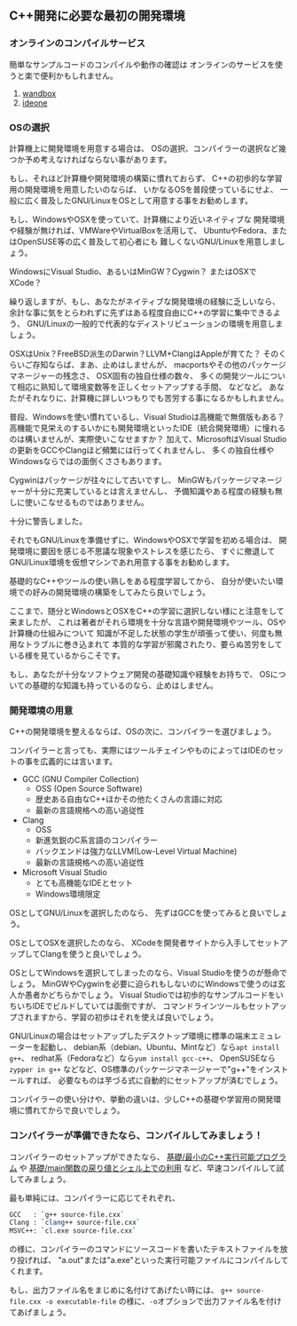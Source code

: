 ## C++開発に必要な最初の開発環境

### オンラインのコンパイルサービス

簡単なサンプルコードのコンパイルや動作の確認は
オンラインのサービスを使うと楽で便利かもしれません。

1. [wandbox](http://melpon.org/wandbox/)
1. [ideone](http://ideone.com/)

### OSの選択

計算機上に開発環境を用意する場合は、
OSの選択、コンパイラーの選択など幾つか予め考えなければならない事があります。

もし、それほど計算機や開発環境の構築に慣れておらず、
C++の初歩的な学習用の開発環境を用意したいのならば、
いかなるOSを普段使っているにせよ、
一般に広く普及したGNU/LinuxをOSとして用意する事をお勧めします。

もし、WindowsやOSXを使っていて、計算機により近いネイティブな
開発環境や経験が無ければ、VMWareやVirtualBoxを活用して、
UbuntuやFedora、またはOpenSUSE等の広く普及して初心者にも
難しくないGNU/Linuxを用意しましょう。

WindowsにVisual Studio、あるいはMinGW？Cygwin？
またはOSXでXCode？

繰り返しますが、もし、あなたがネイティブな開発環境の経験に乏しいなら、
余計な事に気をとらわれずに先ずはある程度自由にC++の学習に集中できるよう、
GNU/Linuxの一般的で代表的なディストリビューションの環境を用意しましょう。

OSXはUnix？FreeBSD派生のDarwin？LLVM+ClangはAppleが育てた？
そのくらいご存知ならば、まあ、止めはしませんが、
macportsやその他のパッケージマネージャーの残念さ、
OSX固有の独自仕様の数々、
多くの開発ツールについて相応に熟知して環境変数等を正しくセットアップする手間、
などなど。
あなたがそれなりに、計算機に詳しいつもりでも苦労する事になるかもしれません。

普段、Windowsを使い慣れているし、Visual Studioは高機能で無償版もある？
高機能で見栄えのするいかにも開発環境といったIDE（統合開発環境）に憧れるのは構いませんが、実際使いこなせますか？
加えて、MicrosoftはVisual Studioの更新をGCCやClangほど頻繁には行ってくれませんし、
多くの独自仕様やWindowsならではの面倒くささもあります。

Cygwinはパッケージが往々にして古いですし、
MinGWもパッケージマネージャーが十分に充実しているとは言えませんし、
予備知識やある程度の経験も無しに使いこなせるものではありません。

十分に警告しました。

それでもGNU/Linuxを準備せずに、WindowsやOSXで学習を初める場合は、
開発環境に要因を感じる不思議な現象やストレスを感じたら、
すぐに撤退してGNU/Linux環境を仮想マシンであれ用意する事をお勧めします。

基礎的なC++やツールの使い熟しをある程度学習してから、
自分が使いたい環境での好みの開発環境の構築をしてみたら良いでしょう。

ここまで、随分とWindowsとOSXをC++の学習に選択しない様にと注意をして来ましたが、
これは著者がそれら環境を十分な言語や開発環境やツール、OSや計算機の仕組みについて
知識が不足した状態の学生が頑張って使い、何度も無用なトラブルに巻き込まれて
本質的な学習が邪魔されたり、要らぬ苦労をしている様を見ているからこそです。

もし、あなたが十分なソフトウェア開発の基礎知識や経験をお持ちで、
OSについての基礎的な知識も持っているのなら、止めはしません。

### 開発環境の用意

C++の開発環境を整えるならば、OSの次に、コンパイラーを選びましょう。

コンパイラーと言っても、実際にはツールチェインやものによってはIDEのセットの事を広義的には言います。

- GCC (GNU Compiler Collection)
    - OSS (Open Source Software)
    - 歴史ある自由なC++ほかその他たくさんの言語に対応
    - 最新の言語規格への高い追従性
- Clang
    - OSS
    - 新進気鋭のC系言語のコンパイラー
    - バックエンドは強力なLLVM(Low-Level Virtual Machine)
    - 最新の言語規格への高い追従性
- Microsoft Visual Studio
    - とても高機能なIDEとセット
    - Windows環境限定

OSとしてGNU/Linuxを選択したのなら、
先ずはGCCを使ってみると良いでしょう。

OSとしてOSXを選択したのなら、
XCodeを開発者サイトから入手してセットアップしてClangを使うと良いでしょう。

OSとしてWindowsを選択してしまったのなら、Visual Studioを使うのが懸命でしょう。
MinGWやCygwinを必要に迫られもしないのにWindowsで使うのは玄人か愚者かどちらかでしょう。
Visual Studioでは初歩的なサンプルコードをいちいちIDEでビルドしていては面倒ですが、
コマンドラインツールもセットアップされますから、学習の初歩はそれを使えば良いでしょう。

GNU/Linuxの場合はセットアップしたデスクトップ環境に標準の端末エミュレーターを起動し、
debian系（debian、Ubuntu、Mintなど）なら`apt install g++`、
redhat系（Fedoraなど）なら`yum install gcc-c++`、
OpenSUSEなら`zypper in g++`
などなど、OS標準のパッケージマネージャーで"g++"をインストールすれば、
必要なものは芋づる式に自動的にセットアップが済むでしょう。

コンパイラーの使い分けや、挙動の違いは、少しC++の基礎や学習用の開発環境に慣れてからで良いでしょう。

### コンパイラーが準備できたなら、コンパイルしてみましょう！

コンパイラーのセットアップができたなら、
[基礎/最小のC++実行可能プログラム](../基礎/最小のC++実行可能プログラム.md)
や
[基礎/main関数の戻り値とシェル上での利用](..基礎//main関数の戻り値とシェル上での利用.md)
など、早速コンパイルして試してみましょう。

最も単純には、コンパイラーに応じてそれぞれ、

```bash
GCC   : `g++ source-file.cxx`
Clang : `clang++ source-file.cxx`
MSVC++: `cl.exe source-file.cxx`
```

の様に、コンパイラーのコマンドにソースコードを書いたテキストファイルを放り投げれば、
"a.out"または"a.exe"といった実行可能ファイルにコンパイルしてくれます。

もし、出力ファイル名をまじめに名付けてあげたい時には、
`g++ source-file.cxx -o executable-file`
の様に、`-o`オプションで出力ファイル名を付けてあげましょう。
